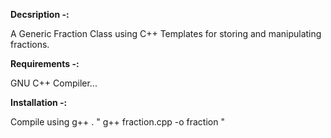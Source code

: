 **Decsription -:**

A Generic Fraction Class using C++ Templates for storing and manipulating fractions.

**Requirements -:**

GNU C++ Compiler...

**Installation -:**

Compile using g++ .
" g++ fraction.cpp -o fraction "

